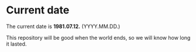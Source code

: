 # Current date

The current date is **1981.07.12.** (YYYY.MM.DD.)

This repository will be good when the world ends, so we will know how long it lasted.